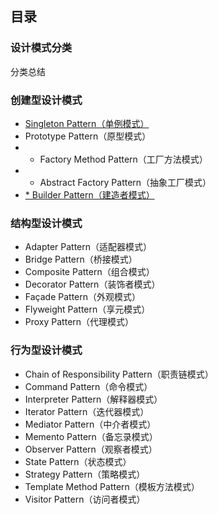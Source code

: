 ## 目录

### 设计模式分类

分类总结

### 创建型设计模式

- [Singleton Pattern（单例模式）](https://github.com/yueyuanyang/knowledge/blob/master/java/designPattern/content/part3.md)
- Prototype Pattern（原型模式）
- * Factory Method Pattern（工厂方法模式） 
- * Abstract Factory Pattern（抽象工厂模式）
- [* Builder Pattern（建造者模式）](https://github.com/yueyuanyang/knowledge/blob/master/java/designPattern/content/part2.md)

### 结构型设计模式

- Adapter Pattern（适配器模式） 
- Bridge Pattern（桥接模式）
- Composite Pattern（组合模式）
- Decorator Pattern（装饰者模式）
- Façade Pattern（外观模式）
- Flyweight Pattern（享元模式）
- Proxy Pattern（代理模式）   

### 行为型设计模式

- Chain of Responsibility Pattern（职责链模式）
- Command Pattern（命令模式）
- Interpreter Pattern（解释器模式）  
- Iterator Pattern（迭代器模式）
- Mediator Pattern（中介者模式）
- Memento Pattern（备忘录模式）
- Observer Pattern（观察者模式）
- State Pattern（状态模式）
- Strategy Pattern（策略模式）
- Template Method Pattern（模板方法模式）
- Visitor Pattern（访问者模式）
